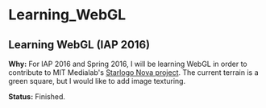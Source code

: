 # Learning_WebGL
## Learning WebGL (IAP 2016)

**Why:** For IAP 2016 and Spring 2016, I will be learning WebGL in order to contribute to MIT Medialab's [Starlogo Nova project](http://www.slnova.org/ "Starlogo").  The current terrain is a green square, but I would like to add image texturing.   

**Status:**  Finished.
